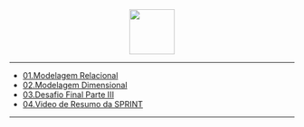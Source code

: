 
<div align="Center">
  <img width = "80" Height= "80" src="https://cdn-icons-png.flaticon.com/512/6048/6048865.png">

</div>

---

- [01.Modelagem Relacional](https://github.com/Geronimonetto/Engenharia_dados_AWS/tree/main/Sprint_09/01.Modelagem_relacional)
- [02.Modelagem Dimensional](https://github.com/Geronimonetto/Engenharia_dados_AWS/tree/main/Sprint_09/02.Modelagem_dimensional)
- [03.Desafio Final Parte III](https://github.com/Geronimonetto/Engenharia_dados_AWS/tree/main/Sprint_09/03.Desafio)
- [04.Video de Resumo da SPRINT]()
---
